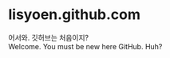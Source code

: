 lisyoen.github.com
==================
어서와. 깃허브는 처음이지?<br/>
Welcome. You must be new here GitHub. Huh?
